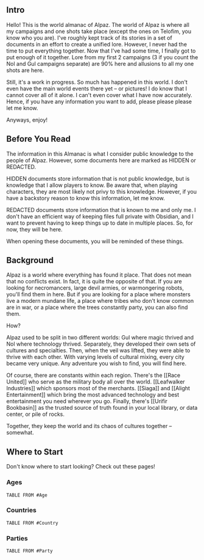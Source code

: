## Intro

Hello! This is the world almanac of Alpaz. The world of Alpaz is where all my campaigns and one shots take place (except the ones on Telofim, you know who you are). I've roughly kept track of its stories in a set of documents in an effort to create a unified lore. However, I never had the time to put everything together. Now that I've had some time, I finally got to put enough of it together. Lore from my first 2 campaigns (3 if you count the Nol and Gul campaigns separate) are 90% here and allusions to all my one shots are here. 

Still, it's a work in progress. So much has happened in this world. I don't even have the main world events there yet – or pictures! I do know that I cannot cover all of it alone. I can't even cover what I have now accurately. Hence, if you have any information you want to add, please please please let me know.

Anyways, enjoy!

## Before You Read

The information in this Almanac is what I consider public knowledge to the people of Alpaz. However, some documents here are marked as HIDDEN or REDACTED. 

HIDDEN documents store information that is not public knowledge, but is knowledge that I allow players to know. Be aware that, when playing characters, they are most likely not privy to this knowledge. However, if you have a backstory reason to know this information, let me know.

REDACTED documents store information that is known to me and only me. I don't have an efficient way of keeping files full private with Obsidian, and I want to prevent having to keep things up to date in multiple places. So, for now, they will be here.

When opening these documents, you will be reminded of these things. 

## Background

Alpaz is a world where everything has found it place. That does not mean that no conflicts exist. In fact, it is quite the opposite of that. If you are looking for necromancers, large devil armies, or warmongering robots, you'll find them in here. But if you are looking for a place where monsters live a modern mundane life, a place where tribes who don't know common are in war, or a place where the trees constantly party, you can also find them.

How?

Alpaz used to be split in two different worlds: Gul where magic thrived and Nol where technology thrived. Separately, they developed their own sets of cultures and specialties. Then, when the veil was lifted, they were able to thrive with each other. With varying levels of cultural mixing, every city became very unique. Any adventure you wish to find, you will find here.

Of course, there are constants within each region. There's the [[Race United]] who serve as the military body all over the world. [[Leafwalker Industries]] which sponsors most of the merchants. [[Siaga]] and [[Alight Entertainment]] which bring the most advanced technology and best entertainment you need wherever you go. Finally, there's [[Urifir Bookbasin]] as the trusted source of truth found in your local library, or data center, or pile of rocks. 

Together, they keep the world and its chaos of cultures together – somewhat.

## Where to Start

Don't know where to start looking? Check out these pages!

### Ages
```dataview
TABLE FROM #Age

```

### Countries
```dataview
TABLE FROM #Country

```

### Parties
```dataview
TABLE FROM #Party 

```